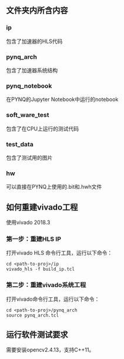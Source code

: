 ## 文件夹内所含内容
### ip
包含了加速器的HLS代码
### pynq_arch
包含了加速器系统结构
### pynq_notebook
在PYNQ的Jupyter Notebook中运行的notebook
### soft_ware_test
包含了在CPU上运行的测试代码
### test_data
包含了测试用的图片
### hw
可以直接在PYNQ上使用的.bit和.hwh文件
## 如何重建vivado工程
使用vivado 2018.3
### 第一步：重建HLS IP
打开vivado HLS 命令行工具，运行以下命令：
```
cd <path-to-proj>/ip
vivado_hls -f build_ip.tcl
```
### 第二步：重建vivado系统工程
打开vivado命令行工具，运行以下命令：
```
cd <path-to-proj>/pynq_arch
source pynq_arch.tcl
```
## 运行软件测试要求
需要安装opencv2.4.13，支持C++11。
